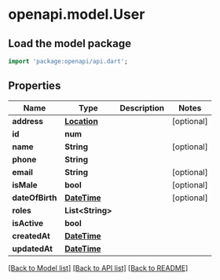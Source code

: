 # openapi.model.User

## Load the model package
```dart
import 'package:openapi/api.dart';
```

## Properties
Name | Type | Description | Notes
------------ | ------------- | ------------- | -------------
**address** | [**Location**](Location.md) |  | [optional] 
**id** | **num** |  | 
**name** | **String** |  | [optional] 
**phone** | **String** |  | 
**email** | **String** |  | [optional] 
**isMale** | **bool** |  | [optional] 
**dateOfBirth** | [**DateTime**](DateTime.md) |  | [optional] 
**roles** | **List&lt;String&gt;** |  | 
**isActive** | **bool** |  | 
**createdAt** | [**DateTime**](DateTime.md) |  | 
**updatedAt** | [**DateTime**](DateTime.md) |  | 

[[Back to Model list]](../README.md#documentation-for-models) [[Back to API list]](../README.md#documentation-for-api-endpoints) [[Back to README]](../README.md)


